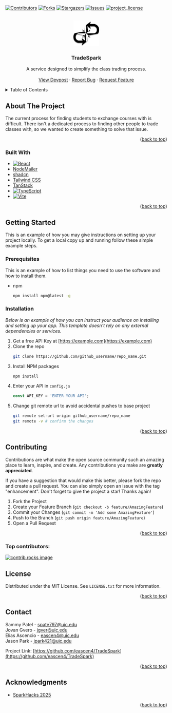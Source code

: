 <!-- Improved compatibility of back to top link: See: https://github.com/othneildrew/Best-README-Template/pull/73 -->
<a id="readme-top"></a>
<!--
*** Thanks for checking out the Best-README-Template. If you have a suggestion
*** that would make this better, please fork the repo and create a pull request
*** or simply open an issue with the tag "enhancement".
*** Don't forget to give the project a star!
*** Thanks again! Now go create something AMAZING! :D
-->



<!-- PROJECT SHIELDS -->
<!--
*** I'm using markdown "reference style" links for readability.
*** Reference links are enclosed in brackets [ ] instead of parentheses ( ).
*** See the bottom of this document for the declaration of the reference variables
*** for contributors-url, forks-url, etc. This is an optional, concise syntax you may use.
*** https://www.markdownguide.org/basic-syntax/#reference-style-links
-->
[![Contributors][contributors-shield]][contributors-url]
[![Forks][forks-shield]][forks-url]
[![Stargazers][stars-shield]][stars-url]
[![Issues][issues-shield]][issues-url]
[![project_license][license-shield]][license-url]


<!-- PROJECT LOGO -->
<br />
<div align="center">
  <a href="https://github.com/eascen4/TradeSpark">
    <img src="images/compass-rose.png" alt="Logo" width="80" height="80">
  </a>

<h3 align="center">TradeSpark</h3>

  <p align="center">
    A service designed to simplify the class trading process. 
    <br />
    <br />
    <a href="https://devpost.com/software/tradespark">View Devpost</a>
    &middot;
    <a href="https://github.com/eascen4/TradeSpark/issues/new?labels=bug&template=bug-report---.md">Report Bug</a>
    &middot;
    <a href="https://github.com/eascen4/TradeSpark/issues/new?labels=enhancement&template=feature-request---.md">Request Feature</a>
  </p>
</div>



<!-- TABLE OF CONTENTS -->
<details>
  <summary>Table of Contents</summary>
  <ol>
    <li>
      <a href="#about-the-project">About The Project</a>
      <ul>
        <li><a href="#built-with">Built With</a></li>
      </ul>
    </li>
    <li>
      <a href="#getting-started">Getting Started</a>
      <ul>
        <li><a href="#prerequisites">Prerequisites</a></li>
        <li><a href="#installation">Installation</a></li>
      </ul>
    </li>
    <li><a href="#contributing">Contributing</a></li>
    <li><a href="#license">License</a></li>
    <li><a href="#contact">Contact</a></li>
    <li><a href="#acknowledgments">Acknowledgments</a></li>
  </ol>
</details>



<!-- ABOUT THE PROJECT -->
## About The Project

The current process for finding students to exchange courses with is difficult. There isn't a dedicated process to finding other people to trade classes with, so we wanted to create something to solve that issue.

<p align="right">(<a href="#readme-top">back to top</a>)</p>

### Built With

* [![React][React.js]][React-url]
* [NodeMailer](https://www.nodemailer.com/)
* [shadcn](https://ui.shadcn.com/)
* [Tailwind CSS](https://tailwindcss.com/)
* [TanStack](https://tanstack.com/)
* [![TypeScript][TypeScript-shield]][Typescript-url]
* [![Vite][Vite-shield]][Vite-url]

<p align="right">(<a href="#readme-top">back to top</a>)</p>

<!-- GETTING STARTED -->
## Getting Started

This is an example of how you may give instructions on setting up your project locally.
To get a local copy up and running follow these simple example steps.

### Prerequisites

This is an example of how to list things you need to use the software and how to install them.
* npm
  ```sh
  npm install npm@latest -g
  ```

### Installation

_Below is an example of how you can instruct your audience on installing and setting up your app. This template doesn't rely on any external dependencies or services._

1. Get a free API Key at [https://example.com](https://example.com)
2. Clone the repo
   ```sh
   git clone https://github.com/github_username/repo_name.git
   ```
3. Install NPM packages
   ```sh
   npm install
   ```
4. Enter your API in `config.js`
   ```js
   const API_KEY = 'ENTER YOUR API';
   ```
5. Change git remote url to avoid accidental pushes to base project
   ```sh
   git remote set-url origin github_username/repo_name
   git remote -v # confirm the changes
   ```

<p align="right">(<a href="#readme-top">back to top</a>)</p>

<!-- CONTRIBUTING -->
## Contributing

Contributions are what make the open source community such an amazing place to learn, inspire, and create. Any contributions you make are **greatly appreciated**.

If you have a suggestion that would make this better, please fork the repo and create a pull request. You can also simply open an issue with the tag "enhancement".
Don't forget to give the project a star! Thanks again!

1. Fork the Project
2. Create your Feature Branch (`git checkout -b feature/AmazingFeature`)
3. Commit your Changes (`git commit -m 'Add some AmazingFeature'`)
4. Push to the Branch (`git push origin feature/AmazingFeature`)
5. Open a Pull Request

<p align="right">(<a href="#readme-top">back to top</a>)</p>

### Top contributors:

<a href="https://github.com/eascen4/TradeSpark/graphs/contributors">
  <img src="https://contrib.rocks/image?repo=eascen4/TradeSpark" alt="contrib.rocks image" />
</a>



<!-- LICENSE -->
## License

Distributed under the MIT License. See `LICENSE.txt` for more information.

<p align="right">(<a href="#readme-top">back to top</a>)</p>



<!-- CONTACT -->
## Contact

Sammy Patel - spate797@uic.edu
<br />
Jovan Gvero - jgver@uic.edu
<br />
Elias Ascencio - eascen4@uic.edu
<br />
Jason Park - jpark421@uic.edu
<br />

Project Link: [https://github.com/eascen4/TradeSpark](https://github.com/eascen4/TradeSpark)

<p align="right">(<a href="#readme-top">back to top</a>)</p>

<!-- ACKNOWLEDGMENTS -->
## Acknowledgments

* [SparkHacks 2025](https://www.sparkhacks.org/)

<p align="right">(<a href="#readme-top">back to top</a>)</p>

<!-- MARKDOWN LINKS & IMAGES -->
<!-- https://www.markdownguide.org/basic-syntax/#reference-style-links -->
[contributors-shield]: https://img.shields.io/github/contributors/eascen4/TradeSpark.svg?style=for-the-badge
[contributors-url]: https://github.com/eascen4/TradeSpark/graphs/contributors
[forks-shield]: https://img.shields.io/github/forks/eascen4/TradeSpark.svg?style=for-the-badge
[forks-url]: https://github.com/eascen4/TradeSpark/network/members
[stars-shield]: https://img.shields.io/github/stars/eascen4/TradeSpark.svg?style=for-the-badge
[stars-url]: https://github.com/eascen4/TradeSpark/stargazers
[issues-shield]: https://img.shields.io/github/issues/eascen4/TradeSpark.svg?style=for-the-badge
[issues-url]: https://github.com/eascen4/TradeSpark/issues
[license-shield]: https://img.shields.io/github/license/eascen4/TradeSpark.svg?style=for-the-badge
[license-url]: https://github.com/eascen4/TradeSpark/blob/master/LICENSE.txt
[React.js]: https://img.shields.io/badge/React-20232A?style=for-the-badge&logo=react&logoColor=61DAFB
[React-url]: https://reactjs.org/
[TypeScript-shield]: https://shields.io/badge/TypeScript-3178C6?logo=TypeScript&logoColor=FFF&style=flat-square
[TypeScript-url]: https://www.typescriptlang.org/
[Vite-shield]: https://img.shields.io/badge/Vite-646CFF?style=for-the-badge&logo=Vite&logoColor=white
[Vite-url]: https://vite.dev/

